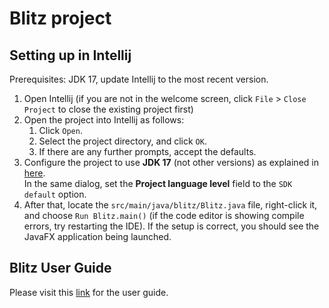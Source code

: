 # Blitz project

## Setting up in Intellij

Prerequisites: JDK 17, update Intellij to the most recent version.

1. Open Intellij (if you are not in the welcome screen, click `File` > `Close Project` to close the existing project first)
1. Open the project into Intellij as follows:
   1. Click `Open`.
   1. Select the project directory, and click `OK`.
   1. If there are any further prompts, accept the defaults.
1. Configure the project to use **JDK 17** (not other versions) as explained in [here](https://www.jetbrains.com/help/idea/sdk.html#set-up-jdk).<br>
   In the same dialog, set the **Project language level** field to the `SDK default` option.
3. After that, locate the `src/main/java/blitz/Blitz.java` file, right-click it, and choose `Run Blitz.main()` (if the code editor is showing compile errors, try restarting the IDE). If the setup is correct, you should see the JavaFX application being launched.

## Blitz User Guide

Please visit this [link](https://gohsl99.github.io/ip/) for the user guide.
